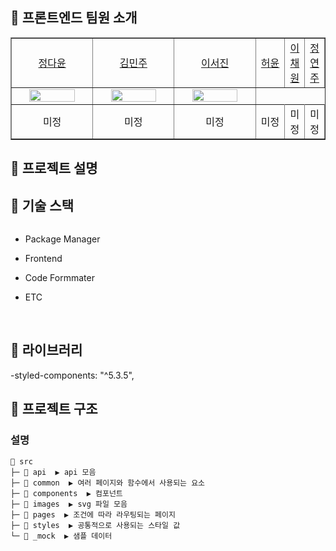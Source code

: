 ## 🎉 프론트엔드 팀원 소개

<table border="1" cellspacing="0" cellpadding="0" width="90%">
    <tr width="100%">
        <td width="30%" align="center"><a href= "">정다윤</a></td>
        <td width="30%" align="center"><a href= "">김민주</a></td>
        <td width="30%" align="center"><a href= "">이서진</a></td>
           <td width="30%" align="center"><a href= "">허윤</a></td>
        <td width="30%" align="center"><a href= "">이채원</a></td>
        <td width="30%" align="center"><a href= "">정연주</a></td>
    </tr>
    <tr width="100%">
        <td width="30%" align="center"><img src = "" width="80%"/></td>
        <td width="30%" align="center"><img src = "" width="80%"/></td>
        <td width="30%" align="center"><img src = "" width="80%"/></td>
    </tr>
    <tr width="100%">
       <td width="30%" align="center">미정</td>
       <td width="30%" align="center">미정</td>
       <td width="30%" align="center">미정</td>
       <td width="30%" align="center">미정</td>
       <td width="30%" align="center">미정</td>
       <td width="30%" align="center">미정</td>
      
   </tr>
</table>

## 🎉 프로젝트 설명

## 🎉 기술 스택

<img src=""/>

- Package Manager <img src="">

- Frontend <img src="">

- Code Formmater <img src="">

- ETC &nbsp;
  <img src=""/>

</br>

## 🎉 라이브러리

-styled-components: "^5.3.5",

## 🎉 프로젝트 구조

### 설명

```
📂 src
├─ 📂 api  ▶️ api 모음
├─ 📂 common  ▶️ 여러 페이지와 함수에서 사용되는 요소
├─ 📂 components  ▶️ 컴포넌트
├─ 📂 images  ▶️ svg 파일 모음
├─ 📂 pages  ▶️ 조건에 따라 라우팅되는 페이지
├─ 📂 styles  ▶️ 공통적으로 사용되는 스타일 값
└─ 📂 _mock  ▶️ 샘플 데이터

```
